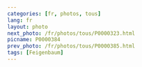 ```yaml
---
categories: [fr, photos, tous]
lang: fr
layout: photo
next_photo: /fr/photos/tous/P0000323.html
picname: P0000384
prev_photo: /fr/photos/tous/P0000385.html
tags: [Feigenbaum]
---
```

